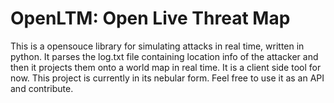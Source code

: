 # OpenLTM: Open Live Threat Map
This is a opensouce library for simulating attacks in real time, written in python. 
It parses the log.txt file containing location info of the attacker and then it projects them onto a world map in real time.
It is a client side tool for now.
This project is currently in its nebular form.
Feel free to use it as an API and contribute.
